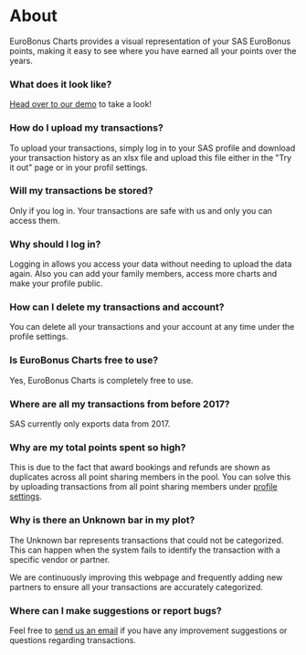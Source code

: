 # About

EuroBonus Charts provides a visual representation of your SAS EuroBonus points, making it easy to see where you have earned all your points over the years.

### What does it look like?

[Head over to our demo](./showcase) to take a look!

### How do I upload my transactions?

To upload your transactions, simply log in to your SAS profile and download your transaction history as an xlsx file and upload this file either in the "Try it out" page or in your profil settings.

### Will my transactions be stored?

Only if you log in. Your transactions are safe with us and only you can access them.

### Why should I log in?

Logging in allows you access your data without needing to upload the data again. Also you can add your family members, access more charts and make your profile public.

### How can I delete my transactions and account?

You can delete all your transactions and your account at any time under the profile settings.

### Is EuroBonus Charts free to use?

Yes, EuroBonus Charts is completely free to use.

### Where are all my transactions from before 2017?

SAS currently only exports data from 2017.

### Why are my total points spent so high?

This is due to the fact that award bookings and refunds are shown as duplicates across all point sharing members in the pool. You can solve this by uploading transactions from all point sharing members under [profile settings](./profile).

### Why is there an Unknown bar in my plot?

The Unknown bar represents transactions that could not be categorized. This can happen when the system fails to identify the transaction with a specific vendor or partner.

We are continuously improving this webpage and frequently adding new partners to ensure all your transactions are accurately categorized.

### Where can I make suggestions or report bugs?

Feel free to [send us an email](mailto:eurobonuscharts@gmail.com) if you have any improvement suggestions or questions regarding transactions.
